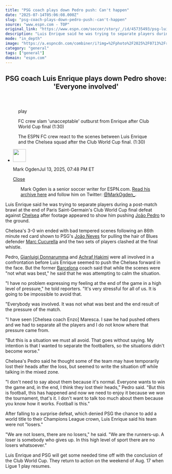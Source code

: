 ```yaml
---
title: "PSG coach plays down Pedro push: Can't happen"
date: "2025-07-14T05:06:08.000Z"
slug: "psg-coach-plays-down-pedro-push:-can't-happen"
source: "www.espn.com - TOP"
original_link: "https://www.espn.com/soccer/story/_/id/45735493/psg-luis-enrique-pedro-shove"
description: "Luis Enrique said he was trying to separate players during a post-match brawl at the end of Paris Saint-Germain's Club World Cup final defeat against Chelsea after footage appeared to show the him pushing Joao Pedro to the ground."
mode: "in_depth"
image: "https://a.espncdn.com/combiner/i?img=%2Fphoto%2F2025%2F0713%2Fr1518795_1024x576_16%2D9.jpg"
category: "general"
tags: ["general"]
domain: "espn.com"
---
```

<div id="readability-page-1" class="page"><section id="article-feed" data-behavior="author_overlay article_header_news_feed_item_meta article_legal_footer"><article data-id="45735493" data-behavior="story_scroll story_progress" data-src="/soccer/story/_/id/45735493/psg-luis-enrique-pedro-shove"><div><header><h2>PSG coach Luis Enrique plays down Pedro shove: 'Everyone involved'</h2></header><figure data-video="watch,640,360,45735236" data-cerebro-id="687438bcf9cb241c51c4fe97" data-title="FC crew slam 'unacceptable' outburst from Enrique after Club World Cup final" data-source="espn"><div><picture><source srcset="https://a.espncdn.com/combiner/i?img=%2Fmedia%2Fmotion%2F2025%2F0713%2Fdm_250713_COM_SOC_Analysis_FC_crew_slam_E28098unac1134%2Fdm_250713_COM_SOC_Analysis_FC_crew_slam_E28098unac1134.jpg&amp;w=943&amp;h=530&amp;cquality=80&amp;format=jpg" media="(min-width: 376px)"><source srcset="https://a.espncdn.com/combiner/i?img=%2Fmedia%2Fmotion%2F2025%2F0713%2Fdm_250713_COM_SOC_Analysis_FC_crew_slam_E28098unac1134%2Fdm_250713_COM_SOC_Analysis_FC_crew_slam_E28098unac1134.jpg&amp;w=375&amp;cquality=80, https://a.espncdn.com/combiner/i?img=%2Fmedia%2Fmotion%2F2025%2F0713%2Fdm_250713_COM_SOC_Analysis_FC_crew_slam_E28098unac1134%2Fdm_250713_COM_SOC_Analysis_FC_crew_slam_E28098unac1134.jpg&amp;w=750&amp;cquality=40&amp;format=jpg 2x" media="(max-width: 375px)"></picture><p><span data-id="45735236">play</span></p></div><figcaption><div><p><span>FC crew slam 'unacceptable' outburst from Enrique after Club World Cup final (1:30)</span></p><p>The ESPN FC crew react to the scenes between Luis Enrique and the Chelsea squad after the Club World Cup final. (1:30)</p></div></figcaption></figure><div><div><ul><li><p><img src="https://a.espncdn.com/combiner/i?img=/i/columnists/full/ogden_mark.png&amp;h=80&amp;w=80&amp;scale=crop" alt="" width="40" height="40"></p><p>Mark Ogden<span>Jul 13, 2025, 07:48 PM ET</span></p><div><p><a href="#">Close</a></p><ul>Mark Ogden is a senior soccer writer for ESPN.com. <a href="https://www.espn.com/search/_/type/articles/q/mark%20ogden" target="_blank" rel="noopener">Read his archive here</a> and follow him on Twitter: <a href="https://twitter.com/MarkOgden_" target="_blank" rel="noopener">@MarkOgden_</a>.</ul></div></li></ul></div><p>Luis Enrique said he was trying to separate players during a post-match brawl at the end of Paris Saint-Germain's Club World Cup final defeat against <a data-clubhouse-guid="c43a00b9-2826-72b3-77a0-62730abc936e" href="https://www.espn.com/soccer/team?id=363">Chelsea</a> after footage appeared to show him pushing <a data-player-guid="23bd493f-7c2f-347f-92d9-78ed75a80811" href="http://espn.com/soccer/player/_/id/339075/joao-pedro">João Pedro</a> to the ground.</p><p>Chelsea's 3-0 win ended with bad tempered scenes following an 86th minute red card shown to PSG's <a data-player-guid="3f4da3cb-c4c3-3421-91ee-b8defa5f7f53" href="http://espn.com/soccer/player/_/id/355061/joao-neves">João Neves</a> for pulling the hair of Blues defender <a data-player-guid="55ff994c-d0ad-d6f8-cbb0-922ad9b25382" href="http://espn.com/soccer/player/_/id/259910/marc-cucurella">Marc Cucurella</a> and the two sets of players clashed at the final whistle.</p><p>Pedro, <a data-player-guid="bafc75bd-f245-c2e3-c93b-ccf9907022bf" href="http://espn.com/soccer/player/_/id/217092/gianluigi-donnarumma">Gianluigi Donnarumma</a> and <a data-player-guid="5c8662cd-474c-892f-369c-15544105fe99" href="http://espn.com/soccer/player/_/id/240233/achraf-hakimi">Achraf Hakimi</a> were all involved in a confrontation before Luis Enrique seemed to push the Chelsea forward in the face. But the former <a data-clubhouse-guid="58f7c4a9-c991-4ed4-fe5c-1f833cba75b8" href="https://www.espn.com/soccer/team?id=83">Barcelona</a> coach said that while the scenes were "not what was best," he said that he was attempting to calm the situation.</p><p>"I have no problem expressing my feeling at the end of the game in a high level of pressure," he told reporters. "It's very stressful for all of us. It is going to be impossible to avoid that.</p><p>"Everybody was involved. It was not what was best and the end result of the pressure of the match.</p><p>"I have seen [Chelsea coach Enzo] Maresca. I saw he had pushed others and we had to separate all the players and I do not know where that pressure came from.</p><p>"But this is a situation we must all avoid. That goes without saying. My intention is that I wanted to separate the footballers, so the situations didn't become worse."</p><p>Chelsea's Pedro said he thought some of the team may have temporarily lost their heads after the loss, but seemed to write the situation off while talking in the mixed zone.</p><p>"I don't need to say about them because it's normal. Everyone wants to win the game and, in the end, I think they lost their heads," Pedro said. "But this is football, this has happened and now we need to enjoy it because we won the tournament, that's it. I don't want to talk too much about them because you know how it works. Football is this."</p><p>After falling to a surprise defeat, which denied PSG the chance to add a world title to their Champions League crown, Luis Enrique said his team were not "losers."</p><p>"We are not losers, there are no losers," he said. "We are the runners-up. A loser is somebody who gives up. In this high level of sport there are no losers whatsoever."</p><p>Luis Enrique and PSG will get some needed time off with the conclusion of the Club World Cup. They return to action on the weekend of Aug. 17 when Ligue 1 play resumes.</p>
</div></div></article></section></div>